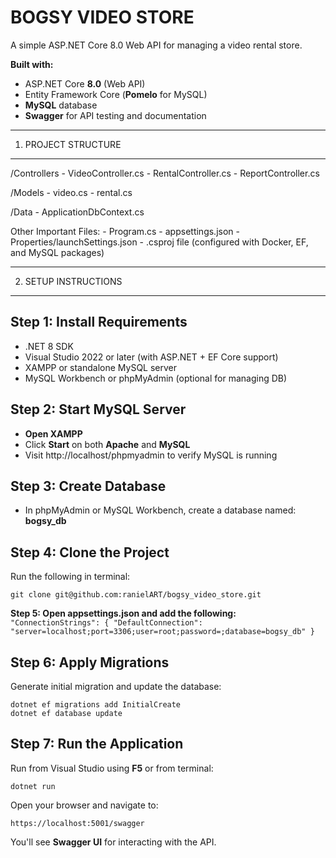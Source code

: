 BOGSY VIDEO STORE
==========================
A simple ASP.NET Core 8.0 Web API for managing a video rental store.

**Built with:**
- ASP.NET Core **8.0** (Web API)
- Entity Framework Core (**Pomelo** for MySQL)
- **MySQL** database
- **Swagger** for API testing and documentation

-------------------------------------------------------
1. PROJECT STRUCTURE
-------------------------------------------------------

/Controllers
    - VideoController.cs
    - RentalController.cs
    - ReportController.cs

/Models
    - video.cs
    - rental.cs

/Data
    - ApplicationDbContext.cs

Other Important Files:
    - Program.cs
    - appsettings.json
    - Properties/launchSettings.json
    - .csproj file (configured with Docker, EF, and MySQL packages)

-------------------------------------------------------
2. SETUP INSTRUCTIONS
-------------------------------------------------------

**Step 1: Install Requirements**
-----------------------------------
- .NET 8 SDK
- Visual Studio 2022 or later (with ASP.NET + EF Core support)
- XAMPP or standalone MySQL server
- MySQL Workbench or phpMyAdmin (optional for managing DB)

**Step 2: Start MySQL Server**
-----------------------------------
- **Open XAMPP**
- Click **Start** on both **Apache** and **MySQL**
- Visit http://localhost/phpmyadmin to verify MySQL is running

**Step 3: Create Database**
-----------------------------------
- In phpMyAdmin or MySQL Workbench, create a database named:
    **bogsy_db**

**Step 4: Clone the Project**
-----------------------------------
Run the following in terminal:

    git clone git@github.com:ranielART/bogsy_video_store.git

**Step 5: Open appsettings.json and add the following:**
``"ConnectionStrings": {
  "DefaultConnection": "server=localhost;port=3306;user=root;password=;database=bogsy_db"
}``

**Step 6: Apply Migrations**
-------------------------------
Generate initial migration and update the database:

    dotnet ef migrations add InitialCreate
    dotnet ef database update

**Step 7: Run the Application**
-----------------------------------
Run from Visual Studio using **F5** or from terminal:

    dotnet run

Open your browser and navigate to:

    https://localhost:5001/swagger

You'll see **Swagger UI** for interacting with the API.
